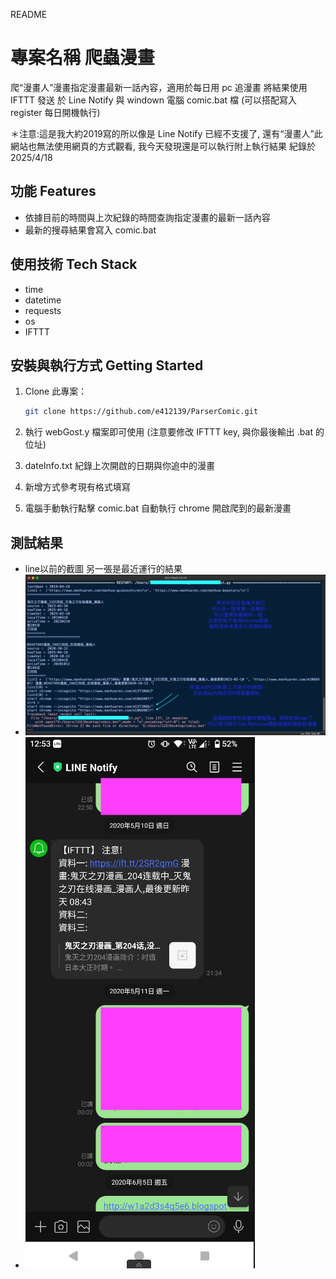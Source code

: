 README 

# 專案名稱 爬蟲漫畫

爬“漫畫人”漫畫指定漫畫最新一話內容，適用於每日用 pc 追漫畫
將結果使用 IFTTT 發送 於 Line Notify
與 windown 電腦 comic.bat 檔
(可以搭配寫入 register 每日開機執行)

＊注意:這是我大約2019寫的所以像是 Line Notify 已經不支援了,
      還有“漫畫人”此網站也無法使用網頁的方式觀看,
      我今天發現還是可以執行附上執行結果 紀錄於 2025/4/18

## 功能 Features

- 依據目前的時間與上次紀錄的時間查詢指定漫畫的最新一話內容
- 最新的搜尋結果會寫入 comic.bat

## 使用技術 Tech Stack
- time
- datetime
- requests
- os
- IFTTT

## 安裝與執行方式 Getting Started

1. Clone 此專案：
    ```bash
    git clone https://github.com/e412139/ParserComic.git
    ```
2. 執行 webGost.y 檔案即可使用 (注意要修改 IFTTT key, 與你最後輸出 .bat 的位址)

3. dateInfo.txt 紀錄上次開啟的日期與你追中的漫畫

4. 新增方式參考現有格式填寫
   
5. 電腦手動執行點擊 comic.bat 自動執行 chrome 開啟爬到的最新漫畫

## 測試結果 
- line以前的截圖 另一張是最近運行的結果
- ![output](output.png)
- ![綠line](line.png)
   
